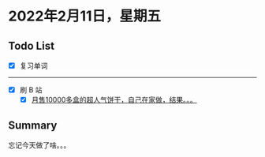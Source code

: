 # 2022年2月11日，星期五
## Todo List

- [x] 复习单词
--------
- [x] 刷 B 站
  - [x] [月售10000多盒的超人气饼干，自己在家做，结果。。。](https://b23.tv/bLNbVjg)

## Summary

忘记今天做了啥。。。
